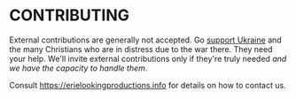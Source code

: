 CONTRIBUTING
============

External contributions are generally not accepted.  Go [support Ukraine](https://christianchronicle.org/christians-across-us-find-ways-to-support-ukraine/) and the many Christians who are in distress due to the war there.  They need your help.  We'll invite external contributions only if they're truly needed *and we have the capacity to handle them*.

Consult <https://erielookingproductions.info> for details on how to contact us.
